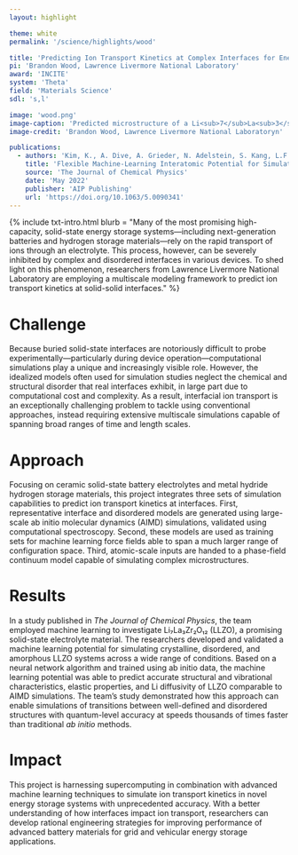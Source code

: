 ```yaml
---
layout: highlight

theme: white
permalink: '/science/highlights/wood'

title: 'Predicting Ion Transport Kinetics at Complex Interfaces for Energy Storage'
pi: 'Brandon Wood, Lawrence Livermore National Laboratory'
award: 'INCITE'
system: 'Theta'
field: 'Materials Science'
sdl: 's,l'

image: 'wood.png' 
image-caption: 'Predicted microstructure of a Li<sub>7</sub>La<sub>3</sub>Zr<sub>2</sub>O<sub>12</sub> solid-state battery electrolyte showing diverse orientations of individually colored grains. The foreground image shows an atomic-scale representation of a disordered boundary region where lithium ions tend to congregate and limit battery performance.'
image-credit: 'Brandon Wood, Lawrence Livermore National Laboratoryn'

publications:
  - authors: 'Kim, K., A. Dive, A. Grieder, N. Adelstein, S. Kang, L.F. Wan, and B.C. Wood. '
    title: 'Flexible Machine-Learning Interatomic Potential for Simulating Structural Disordering Behavior of Li<sub>7</sub>La<sub>3</sub>Zr<sub>2</sub>O<sub>12</sub Solid Electrolytes.'
    source: 'The Journal of Chemical Physics'
    date: 'May 2022'
    publisher: 'AIP Publishing'
    url: 'https://doi.org/10.1063/5.0090341'
---
```




{% include txt-intro.html 
    blurb = "Many of the most promising high-capacity, solid-state energy storage systems—including next-generation batteries and hydrogen storage materials—rely on the rapid transport of ions through an electrolyte. This process, however, can be severely inhibited by complex and disordered interfaces in various devices. To shed light on this phenomenon, researchers from Lawrence Livermore National Laboratory are employing a multiscale modeling framework to predict ion transport kinetics at solid-solid interfaces."
%}



# Challenge

Because buried solid-state interfaces are notoriously difficult to probe experimentally—particularly during device operation—computational simulations play a unique and increasingly visible role. However, the idealized models often used for simulation studies neglect the chemical and structural disorder that real interfaces exhibit, in large part due to computational cost and complexity. As a result, interfacial ion transport is an exceptionally challenging problem to tackle using conventional approaches, instead requiring extensive multiscale simulations capable of spanning broad ranges of time and length scales.



# Approach

Focusing on ceramic solid-state battery electrolytes and metal hydride hydrogen storage materials, this project integrates three sets of simulation capabilities to predict ion transport kinetics at interfaces. First, representative interface and disordered models are generated using large-scale ab initio molecular dynamics (AIMD) simulations, validated using computational spectroscopy. Second, these models are used as training sets for machine learning force fields able to span a much larger range of configuration space. Third, atomic-scale inputs are handed to a phase-field continuum model capable of simulating complex microstructures.



# Results

In a study published in *The Journal of Chemical Physics*, the team employed machine learning to investigate Li₇La₃Zr₂O₁₂ (LLZO), a promising solid-state electrolyte material. The researchers developed and validated a machine learning potential for simulating crystalline, disordered, and amorphous LLZO systems across a wide range of conditions. Based on a neural network algorithm and trained using ab initio data, the machine learning potential was able to predict accurate structural and vibrational characteristics, elastic properties, and Li diffusivity of LLZO comparable to AIMD simulations. The team’s study demonstrated how this approach can enable simulations of transitions between well-defined and disordered structures with quantum-level accuracy at speeds thousands of times faster than traditional *ab initio* methods.



# Impact

This project is harnessing supercomputing in combination with advanced machine learning techniques to simulate ion transport kinetics in novel energy storage systems with unprecedented accuracy. With a better understanding of how interfaces impact ion transport, researchers can develop rational engineering strategies for improving performance of advanced battery materials for grid and vehicular energy storage applications.
